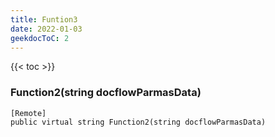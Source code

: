 ```yaml
---
title: Funtion3
date: 2022-01-03
geekdocToC: 2
---
```

{{< toc >}}
### Function2(string docflowParmasData)
```CSharp
[Remote]
public virtual string Function2(string docflowParmasData)
```
